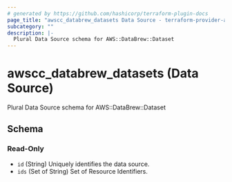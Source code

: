 ```yaml
---
# generated by https://github.com/hashicorp/terraform-plugin-docs
page_title: "awscc_databrew_datasets Data Source - terraform-provider-awscc"
subcategory: ""
description: |-
  Plural Data Source schema for AWS::DataBrew::Dataset
---
```


# awscc_databrew_datasets (Data Source)

Plural Data Source schema for AWS::DataBrew::Dataset



<!-- schema generated by tfplugindocs -->
## Schema

### Read-Only

- `id` (String) Uniquely identifies the data source.
- `ids` (Set of String) Set of Resource Identifiers.


